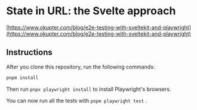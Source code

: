 # State in URL: the Svelte approach

[https://www.okupter.com/blog/e2e-testing-with-sveltekit-and-playwright](https://www.okupter.com/blog/e2e-testing-with-sveltekit-and-playwright)

## Instructions

After you clone this repository, run the following commands:

```bash
pnpm install
```

Then run `pnpx playwright install` to install Playwright's browsers.

You can now run all the tests with `pnpm playwright test` .
